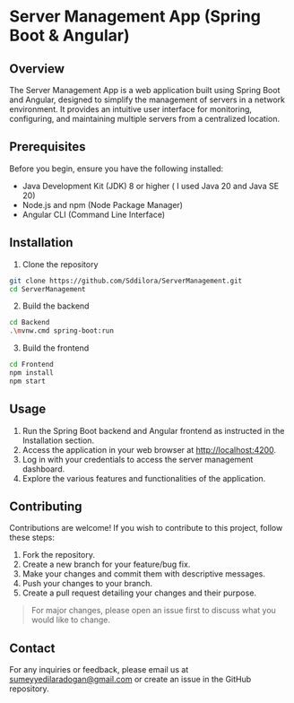 # Server Management App (Spring Boot & Angular)

## Overview

The Server Management App is a web application built using Spring Boot and Angular, designed to simplify the management of servers in a network environment. It provides an intuitive user interface for monitoring, configuring, and maintaining multiple servers from a centralized location.

## Prerequisites

Before you begin, ensure you have the following installed:

- Java Development Kit (JDK) 8 or higher ( I used Java 20 and Java SE 20)
- Node.js and npm (Node Package Manager)
- Angular CLI (Command Line Interface)

## Installation

1. Clone the repository

```bash
git clone https://github.com/Sddilora/ServerManagement.git
cd ServerManagement
```

2. Build the backend

```bash
cd Backend
.\mvnw.cmd spring-boot:run
```

3. Build the frontend

```bash
cd Frontend
npm install
npm start
```

## Usage

1. Run the Spring Boot backend and Angular frontend as instructed in the Installation section.
2. Access the application in your web browser at <http://localhost:4200>.
3. Log in with your credentials to access the server management dashboard.
4. Explore the various features and functionalities of the application.

## Contributing

Contributions are welcome! If you wish to contribute to this project, follow these steps:

1. Fork the repository.
2. Create a new branch for your feature/bug fix.
3. Make your changes and commit them with descriptive messages.
4. Push your changes to your branch.
5. Create a pull request detailing your changes and their purpose.

> For major changes, please open an issue first to discuss what you would like to change.

## Contact

For any inquiries or feedback, please email us at <sumeyyedilaradogan@gmail.com> or create an issue in the GitHub repository.

